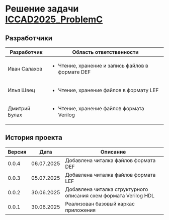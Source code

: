 # Решение задачи [ICCAD2025_ProblemC](https://www.iccad-contest.org/Problems.html)

## Разработчики

| Разработчик | Область ответственности |
|---          |---                      |
|Иван Салахов | <ul><li>Чтение, хранение и запись файлов в формате DEF</li></ul>|
|Илья Швец    | <ul><li>Чтение, хранение файлов в формату LEF</li></ul>         |
|Дмитрий Булах| <ul><li>Чтение, хранение файлов формата Verilog</li></ul>        |

## История проекта
|Версия|Дата|Описание|
|---   |--- |---     |
|0.0.4 |06.07.2025|Добавлена читалка файлов формата DEF|
|0.0.3 |05.07.2025|Добавлена читалка файлов формата LEF|
|0.0.2 |30.06.2025|Добавлена читалка структурного описания схем формата Verilog HDL|
|0.0.1 |30.06.2025|Реализован базовый каркас приложения|
